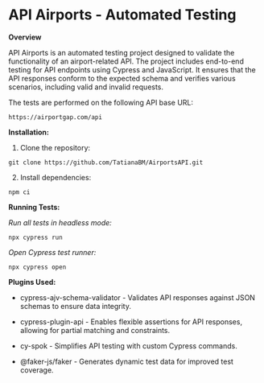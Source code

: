 # API Airports - Automated Testing

**Overview**

API Airports is an automated testing project designed to validate the functionality of an airport-related API. The project includes end-to-end testing for API endpoints using Cypress and JavaScript. It ensures that the API responses conform to the expected schema and verifies various scenarios, including valid and invalid requests.

The tests are performed on the following API base URL:

`https://airportgap.com/api`

**Installation:**

1. Clone the repository:

`git clone https://github.com/TatianaBM/AirportsAPI.git`

2. Install dependencies: 

`npm ci`

**Running Tests:**

*Run all tests in headless mode:*

`npx cypress run`

*Open Cypress test runner:*

`npx cypress open`

**Plugins Used:**

- cypress-ajv-schema-validator - Validates API responses against JSON schemas to ensure data integrity.

- cypress-plugin-api - Enables flexible assertions for API responses, allowing for partial matching and constraints.

- cy-spok - Simplifies API testing with custom Cypress commands.

- @faker-js/faker - Generates dynamic test data for improved test coverage.
